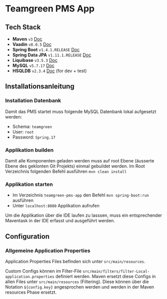 # Teamgreen PMS App

## Tech Stack
* **Maven** `v3` [Doc](http://maven.apache.org/guides/)
* **Vaadin** `v8.0.5` [Doc](https://vaadin.com/docs/)
* **Spring Boot** `v1.4.1.RELEASE` [Doc](https://docs.spring.io/spring-boot/docs/current-SNAPSHOT/reference/htmlsingle/)
* **Spring Data JPA** `v1.11.1.RELEASE` [Doc](http://projects.spring.io/spring-data-jpa/#quick-start)
* **Liquibase** `v3.5.3` [Doc](http://www.liquibase.org/documentation/)
* **MySQL** `v5.7.17` [Doc](https://dev.mysql.com/doc/refman/5.7/en/)
* **HSQLDB** `v2.3.4` [Doc](http://hsqldb.org/web/hsqlDocsFrame.html) (for dev + test)

## Installationsanleitung

### Installation Datenbank
Damit das PMS startet muss folgende MySQL Datenbank lokal aufgesetzt werden:

* Schema: `teamgreen`
* User: `root`
* Password: `Spring.17`

### Applikation builden
Damit alle Komponenten geladen werden muss auf root Ebene (äusserte Ebene des geklonten Git Projekts) einmal gebuildet werden.
Im Root Verzeichnis folgenden Befehl ausführen `mvn clean install`

### Applikation starten
* Im Verzeichnis `teamgreen-pms-app` den Befehl `mvn spring-boot:run` ausführen
* Unter `localhost:8080` Applikation aufrufen

Um die Applikation über die IDE laufen zu lasssen, muss ein entsprechender Maventask in der IDE erfasst und ausgeführt werden.

## Configuration

### Allgemeine Application Properties
Application Properties Files befinden sich unter `src/main/resources`.

Custom Configs können im Filter-File `src/main/filters/filter-Local-application.properties` definiert werden. Maven ersetzt diese Configs in allen Files unter `src/main/resources` (Filtering). Diese können über die Notation `${config.key}` angesprochen werden und werden in der Maven resources Phase ersetzt.

